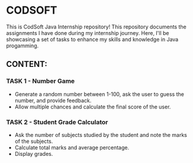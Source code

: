 # CODSOFT
This is CodSoft Java Internship repository! This repository documents the assignments I have done during my internship journey. Here, I'll be showcasing a set of tasks to enhance my skills and knowledge in Java progamming.

## CONTENT:

### TASK 1 - Number Game
- Generate a random number between 1-100, ask the user to guess the number, and provide feedback.
- Allow multiple chances and calculate the final score of the user.

### TASK 2 - Student Grade Calculator
- Ask the number of subjects studied by the student and note the marks of the subjects.
- Calculate total marks and average percentage.
- Display grades.

